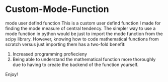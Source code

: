 # Custom-Mode-Function
mode user defind function
This is a custom user defind function I made for finding the mode measure of central tendency. 
The simpler way to use a mode function in python would be just to import the mode function from the scipy library. 
However, knowing how to code mathematical functions from scratch versus just importing them has a two-fold benefit:
1) Increased programming profiecieny
2) Being able to understand the mathematical function more thoroughly due to having to create the backend of the function yourself. 

Enjoy! 
